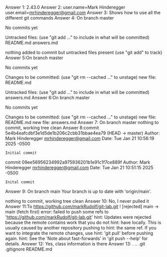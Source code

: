 Answer 1: 2.43.0
Answer 2: user.name=Mark Hinderegger
          user.email=mrhinderegger@gmail.com
Answer 3: Shows how to use all the different git commands
Answer 4: On branch master

No commits yet

Untracked files:
  (use "git add <file>..." to include in what will be committed)
        README.md
        answers.md

nothing added to commit but untracked files present (use "git add" to track)
Answer 5:On branch master

No commits yet

Changes to be committed:
  (use "git rm --cached <file>..." to unstage)
        new file:   README.md

Untracked files:
  (use "git add <file>..." to include in what will be committed)
        answers.md
Answer 6:On branch master

No commits yet

Changes to be committed:
  (use "git rm --cached <file>..." to unstage)
        new file:   README.md
        new file:   answers.md
Answer 7: On branch master
nothing to commit, working tree clean
Answer 8:commit 5e4b4eafcdbf3e1d5de1b206c2cbb31bbae4ea79 (HEAD -> master)
Author: Mark Hinderegger <mrhinderegger@gmail.com>
Date:   Tue Jan 21 10:56:19 2025 -0500

    Initial commit

commit 09ee56956234992a975936201b1e91c1f7ce889f
Author: Mark Hinderegger <mrhinderegger@gmail.com>
Date:   Tue Jan 21 10:51:15 2025 -0500

    Inital commit
Answer 9: On branch main
Your branch is up to date with 'origin/main'.

nothing to commit, working tree clean
Answer 10: No, I never pulled it
Answer 11:To https://github.com/markRudolf/git-lab.git
 ! [rejected]        main -> main (fetch first)
error: failed to push some refs to 'https://github.com/markRudolf/git-lab.git'
hint: Updates were rejected because the remote contains work that you do not
hint: have locally. This is usually caused by another repository pushing to
hint: the same ref. If you want to integrate the remote changes, use
hint: 'git pull' before pushing again.
hint: See the 'Note about fast-forwards' in 'git push --help' for details.
Answer 12: Yes, class information is there
Answer 13: .  ..  .git  .gitignore  README.md